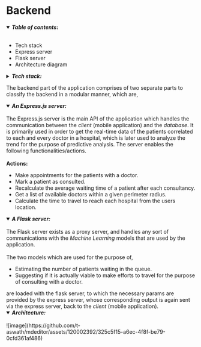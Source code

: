 # Backend

<details open>
<summary><i><b>Table of contents:</b></i></summary>
    <br />
    <ul>
        <li>Tech stack</li>
        <li>Express server</li>
        <li>Flask server</li>
        <li>Architecture diagram</li>
    </ul>
</details>

<details>
<summary><i><b>Tech stack:</b></i></summary>

![Supabase](https://img.shields.io/badge/Supabase-3ECF8E?style=for-the-badge&logo=supabase&logoColor=white)
![Postgres](https://img.shields.io/badge/postgres-%23316192.svg?style=for-the-badge&logo=postgresql&logoColor=white)
![Express.js](https://img.shields.io/badge/express.js-%23404d59.svg?style=for-the-badge&logo=express&logoColor=%2361DAFB)
![Flask](https://img.shields.io/badge/flask-%23000.svg?style=for-the-badge&logo=flask&logoColor=white)
![NPM](https://img.shields.io/badge/NPM-%23CB3837.svg?style=for-the-badge&logo=npm&logoColor=white)
![NodeJS](https://img.shields.io/badge/node.js-6DA55F?style=for-the-badge&logo=node.js&logoColor=white)
![JavaScript](https://img.shields.io/badge/javascript-%23323330.svg?style=for-the-badge&logo=javascript&logoColor=%23F7DF1E)
![Python](https://img.shields.io/badge/python-3670A0?style=for-the-badge&logo=python&logoColor=ffdd54)
![TypeScript](https://img.shields.io/badge/typescript-%23007ACC.svg?style=for-the-badge&logo=typescript&logoColor=white)
![Postman](https://img.shields.io/badge/Postman-FF6C37?style=for-the-badge&logo=postman&logoColor=white)
![Gunicorn](https://img.shields.io/badge/gunicorn-%298729.svg?style=for-the-badge&logo=gunicorn&logoColor=white)
![GitHub](https://img.shields.io/badge/github-%23121011.svg?style=for-the-badge&logo=github&logoColor=white)
![Git](https://img.shields.io/badge/git-%23F05033.svg?style=for-the-badge&logo=git&logoColor=white)

</details>

The backend part of the application comprises of two separate parts to classify the backend in a modular manner, which are,

<details open>
<summary><b><i>An Express.js server:</i></b></summary>
    <br />
    The Express.js server is the main API of the application which handles the communication between the <i>client</i> (mobile application) and the <i>database</i>. It is primarily used in order to get the real-time data of the patients correlated to each and every doctor in a hospital, which is later used to analyze the trend for the purpose of predictive analysis.
    The server enables the following functionalities/actions.
    <br />
    <br />
    <b>Actions:</b>
    <br />
    <ul>
        <li>Make appointments for the patients with a doctor.</li>
        <li>Mark a patient as consulted.</li>
        <li>Recalculate the average waiting time of a patient after each consultancy.</li>
        <li>Get a list of available doctors within a given perimeter radius.</li>
        <li>Calculate the time to travel to reach each hospital from the users location.</li>
    </ul>
</details>
<details open>
<summary><b><i>A Flask server:</i></b></summary>
    <br />
    The Flask server exists as a proxy server, and handles any sort of communications with the <i>Machine Learning</i> models that are used by the application.
    <br />
    <br />
    The two models which are used for the purpose of,
    <ul>
        <li>Estimating the number of patients waiting in the queue.</li>
        <li>Suggesting if it is actually viable to make efforts to travel for the purpose of consulting with a doctor.</li>
    </ul>
    are loaded with the flask server, to which the necessary params are provided by the express server, whose corresponding output is again sent via the express server, back to the <i>client</i> (mobile application).
</details>
<details open>
<summary><b><i>Architecture:</b></i></summary>
    <br />
    ![image](https://github.com/t-aswath/mdeditor/assets/120002392/325c5f15-a6ec-4f8f-be79-0cfd361af486)

</details>
